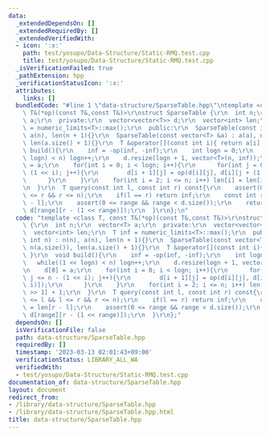 ```yaml
---
data:
  _extendedDependsOn: []
  _extendedRequiredBy: []
  _extendedVerifiedWith:
  - icon: ':x:'
    path: test/yosupo/Data-Structure/Static-RMQ.test.cpp
    title: test/yosupo/Data-Structure/Static-RMQ.test.cpp
  _isVerificationFailed: true
  _pathExtension: hpp
  _verificationStatusIcon: ':x:'
  attributes:
    links: []
  bundledCode: "#line 1 \"data-structure/SparseTable.hpp\"\ntemplate <class T, const\
    \ T&(*op)(const T&,const T&)>\r\nstruct SparseTable {\r\n  int n;\r\n  vector<T>\
    \ a;\r\n  private:\r\n  vector<vector<T>> d;\r\n  vector<int> len;\r\n  T inf\
    \ = numeric_limits<T>::max();\r\n  public:\r\n  SparseTable(const int n) : n(n),\
    \ a(n), len(n + 1){}\r\n  SparseTable(const vector<T> &a) : a(a), n(a.size()),\
    \ len(a.size() + 1){}\r\n  T &operator[](const int i){ return a[i]; }\r\n  void\
    \ build(){\r\n    inf = -op(inf, -inf);\r\n    int logn = 0;\r\n    while((1 <<\
    \ logn) < n) logn++;\r\n    d.resize(logn + 1, vector<T>(n, inf));\r\n    d[0]\
    \ = a;\r\n    for(int i = 0; i < logn; i++){\r\n      for(int j = 0; j <= n -\
    \ (1 << i); j++){\r\n        d[i + 1][j] = op(d[i][j], d[i][j + (1 << i)]);\r\n\
    \      }\r\n    }\r\n    for(int i = 2; i <= n; i++) len[i] = len[i >> 1] + 1;\r\
    \n  }\r\n  T query(const int l, const int r) const{\r\n    assert(0 <= l && l\
    \ <= r && r <= n);\r\n    if(l == r) return inf;\r\n    const int range = len[r\
    \ - l];\r\n    assert(0 <= range && range < d.size());\r\n    return op(d[range][l],\
    \ d[range][r - (1 << range)]);\r\n  }\r\n};\n"
  code: "template <class T, const T&(*op)(const T&,const T&)>\r\nstruct SparseTable\
    \ {\r\n  int n;\r\n  vector<T> a;\r\n  private:\r\n  vector<vector<T>> d;\r\n\
    \  vector<int> len;\r\n  T inf = numeric_limits<T>::max();\r\n  public:\r\n  SparseTable(const\
    \ int n) : n(n), a(n), len(n + 1){}\r\n  SparseTable(const vector<T> &a) : a(a),\
    \ n(a.size()), len(a.size() + 1){}\r\n  T &operator[](const int i){ return a[i];\
    \ }\r\n  void build(){\r\n    inf = -op(inf, -inf);\r\n    int logn = 0;\r\n \
    \   while((1 << logn) < n) logn++;\r\n    d.resize(logn + 1, vector<T>(n, inf));\r\
    \n    d[0] = a;\r\n    for(int i = 0; i < logn; i++){\r\n      for(int j = 0;\
    \ j <= n - (1 << i); j++){\r\n        d[i + 1][j] = op(d[i][j], d[i][j + (1 <<\
    \ i)]);\r\n      }\r\n    }\r\n    for(int i = 2; i <= n; i++) len[i] = len[i\
    \ >> 1] + 1;\r\n  }\r\n  T query(const int l, const int r) const{\r\n    assert(0\
    \ <= l && l <= r && r <= n);\r\n    if(l == r) return inf;\r\n    const int range\
    \ = len[r - l];\r\n    assert(0 <= range && range < d.size());\r\n    return op(d[range][l],\
    \ d[range][r - (1 << range)]);\r\n  }\r\n};"
  dependsOn: []
  isVerificationFile: false
  path: data-structure/SparseTable.hpp
  requiredBy: []
  timestamp: '2023-03-13 02:01:43+09:00'
  verificationStatus: LIBRARY_ALL_WA
  verifiedWith:
  - test/yosupo/Data-Structure/Static-RMQ.test.cpp
documentation_of: data-structure/SparseTable.hpp
layout: document
redirect_from:
- /library/data-structure/SparseTable.hpp
- /library/data-structure/SparseTable.hpp.html
title: data-structure/SparseTable.hpp
---
```

